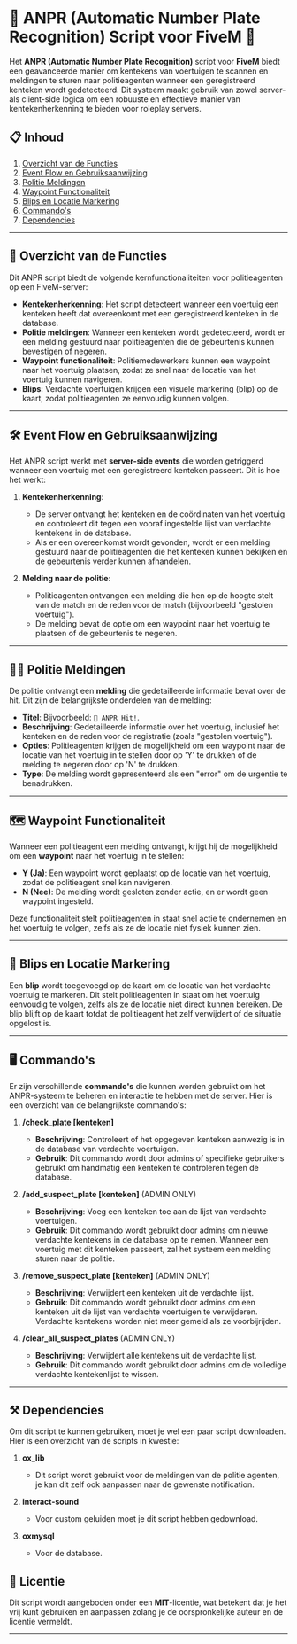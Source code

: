 # 🚨 ANPR (Automatic Number Plate Recognition) Script voor FiveM 🚗

Het **ANPR (Automatic Number Plate Recognition)** script voor **FiveM** biedt een geavanceerde manier om kentekens van voertuigen te scannen en meldingen te sturen naar politieagenten wanneer een geregistreerd kenteken wordt gedetecteerd. Dit systeem maakt gebruik van zowel server- als client-side logica om een robuuste en effectieve manier van kentekenherkenning te bieden voor roleplay servers.

## 📋 Inhoud

1. [Overzicht van de Functies](#overzicht-van-de-functies)
2. [Event Flow en Gebruiksaanwijzing](#event-flow-en-gebruiksaanwijzing)
3. [Politie Meldingen](#politie-meldingen)
4. [Waypoint Functionaliteit](#waypoint-functionaliteit)
5. [Blips en Locatie Markering](#blips-en-locatie-markering)
6. [Commando's](#commando's)
7. [Dependencies](#dependencies)

---

## 🧠 Overzicht van de Functies

Dit ANPR script biedt de volgende kernfunctionaliteiten voor politieagenten op een FiveM-server:

- **Kentekenherkenning**: Het script detecteert wanneer een voertuig een kenteken heeft dat overeenkomt met een geregistreerd kenteken in de database.
- **Politie meldingen**: Wanneer een kenteken wordt gedetecteerd, wordt er een melding gestuurd naar politieagenten die de gebeurtenis kunnen bevestigen of negeren.
- **Waypoint functionaliteit**: Politiemedewerkers kunnen een waypoint naar het voertuig plaatsen, zodat ze snel naar de locatie van het voertuig kunnen navigeren.
- **Blips**: Verdachte voertuigen krijgen een visuele markering (blip) op de kaart, zodat politieagenten ze eenvoudig kunnen volgen.

---

## 🛠️ Event Flow en Gebruiksaanwijzing

Het ANPR script werkt met **server-side events** die worden getriggerd wanneer een voertuig met een geregistreerd kenteken passeert. Dit is hoe het werkt:

1. **Kentekenherkenning**: 
   - De server ontvangt het kenteken en de coördinaten van het voertuig en controleert dit tegen een vooraf ingestelde lijst van verdachte kentekens in de database.
   - Als er een overeenkomst wordt gevonden, wordt er een melding gestuurd naar de politieagenten die het kenteken kunnen bekijken en de gebeurtenis verder kunnen afhandelen.

2. **Melding naar de politie**:
   - Politieagenten ontvangen een melding die hen op de hoogte stelt van de match en de reden voor de match (bijvoorbeeld "gestolen voertuig").
   - De melding bevat de optie om een waypoint naar het voertuig te plaatsen of de gebeurtenis te negeren.

---

## 🧑‍✈️ Politie Meldingen

De politie ontvangt een **melding** die gedetailleerde informatie bevat over de hit. Dit zijn de belangrijkste onderdelen van de melding:

- **Titel**: Bijvoorbeeld: `🚨 ANPR Hit!`.
- **Beschrijving**: Gedetailleerde informatie over het voertuig, inclusief het kenteken en de reden voor de registratie (zoals "gestolen voertuig").
- **Opties**: Politieagenten krijgen de mogelijkheid om een waypoint naar de locatie van het voertuig in te stellen door op 'Y' te drukken of de melding te negeren door op 'N' te drukken.
- **Type**: De melding wordt gepresenteerd als een "error" om de urgentie te benadrukken.

---

## 🗺️ Waypoint Functionaliteit

Wanneer een politieagent een melding ontvangt, krijgt hij de mogelijkheid om een **waypoint** naar het voertuig in te stellen:

- **Y (Ja)**: Een waypoint wordt geplaatst op de locatie van het voertuig, zodat de politieagent snel kan navigeren.
- **N (Nee)**: De melding wordt gesloten zonder actie, en er wordt geen waypoint ingesteld.

Deze functionaliteit stelt politieagenten in staat snel actie te ondernemen en het voertuig te volgen, zelfs als ze de locatie niet fysiek kunnen zien.

---

## 📍 Blips en Locatie Markering

Een **blip** wordt toegevoegd op de kaart om de locatie van het verdachte voertuig te markeren. Dit stelt politieagenten in staat om het voertuig eenvoudig te volgen, zelfs als ze de locatie niet direct kunnen bereiken. De blip blijft op de kaart totdat de politieagent het zelf verwijdert of de situatie opgelost is.

---

## 🖥️ Commando's

Er zijn verschillende **commando's** die kunnen worden gebruikt om het ANPR-systeem te beheren en interactie te hebben met de server. Hier is een overzicht van de belangrijkste commando's:

1. **/check_plate [kenteken]**
   - **Beschrijving**: Controleert of het opgegeven kenteken aanwezig is in de database van verdachte voertuigen.
   - **Gebruik**: Dit commando wordt door admins of specifieke gebruikers gebruikt om handmatig een kenteken te controleren tegen de database.
   
2. **/add_suspect_plate [kenteken]** (ADMIN ONLY)
   - **Beschrijving**: Voeg een kenteken toe aan de lijst van verdachte voertuigen.
   - **Gebruik**: Dit commando wordt gebruikt door admins om nieuwe verdachte kentekens in de database op te nemen. Wanneer een voertuig met dit kenteken passeert, zal het systeem een melding sturen naar de politie.

3. **/remove_suspect_plate [kenteken]** (ADMIN ONLY)
   - **Beschrijving**: Verwijdert een kenteken uit de verdachte lijst.
   - **Gebruik**: Dit commando wordt gebruikt door admins om een kenteken uit de lijst van verdachte voertuigen te verwijderen. Verdachte kentekens worden niet meer gemeld als ze voorbijrijden.

4. **/clear_all_suspect_plates** (ADMIN ONLY)
   - **Beschrijving**: Verwijdert alle kentekens uit de verdachte lijst.
   - **Gebruik**: Dit commando wordt gebruikt door admins om de volledige verdachte kentekenlijst te wissen.

---

## ⚒️ Dependencies

Om dit script te kunnen gebruiken, moet je wel een paar script downloaden. Hier is een overzicht van de scripts in kwestie:

1. **ox_lib**
   - Dit script wordt gebruikt voor de meldingen van de politie agenten, je kan dit zelf ook aanpassen naar de gewenste notification.

2. **interact-sound**
   - Voor custom geluiden moet je dit script hebben gedownload.

3. **oxmysql**
   - Voor de database. 

## 🤝 Licentie

Dit script wordt aangeboden onder een **MIT**-licentie, wat betekent dat je het vrij kunt gebruiken en aanpassen zolang je de oorspronkelijke auteur en de licentie vermeldt.

---

